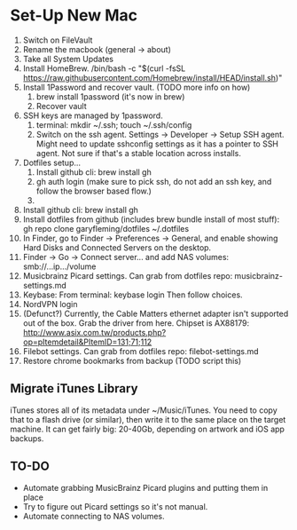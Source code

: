# Set-Up New Mac #

1. Switch on FileVault
2. Rename the macbook (general -> about)
3. Take all System Updates
4. Install HomeBrew. /bin/bash -c "$(curl -fsSL https://raw.githubusercontent.com/Homebrew/install/HEAD/install.sh)"
5. Install 1Password and recover vault. (TODO more info on how)
   1. brew install 1password (it's now in brew)
   2. Recover vault
6. SSH keys are managed by 1password.
   1. terminal: mkdir ~/.ssh; touch ~/.ssh/config
   2.  Switch on the ssh agent. Settings -> Developer -> Setup SSH agent. Might need to update sshconfig settings as it has a pointer to SSH agent. Not sure if that's a stable location across installs.
7. Dotfiles setup...
   1. Install github cli: brew install gh
   2. gh auth login    (make sure to pick ssh, do not add an ssh key, and follow the browser based flow.)
   3. 
8. Install github cli: brew install gh
9.  Install dotfiles from github (includes brew bundle install of most stuff): gh repo clone garyfleming/dotfiles ~/.dotfiles
10. In Finder, go to Finder -> Preferences -> General, and enable showing Hard Disks and Connected Servers on the desktop.
11. Finder -> Go -> Connect server... and add NAS volumes: smb://...ip.../volume
12. Musicbrainz Picard settings. Can grab from dotfiles repo: musicbrainz-settings.md
13. Keybase: From terminal: keybase login   Then follow choices.
14. NordVPN login
15. (Defunct?) Currently, the Cable Matters ethernet adapter isn't supported out of the box.
Grab the driver from here. Chipset is AX88179: http://www.asix.com.tw/products.php?op=pItemdetail&PItemID=131;71;112
1. Filebot settings. Can grab from dotfiles repo: filebot-settings.md
2. Restore chrome bookmarks from backup (TODO script this)

## Migrate iTunes Library ##

iTunes stores all of its metadata under ~/Music/iTunes. You need to copy that to a flash drive (or similar), then write it to the same place on the target machine. It can get fairly big: 20-40Gb, depending on artwork and iOS app backups.


## TO-DO ##

* Automate grabbing MusicBrainz Picard plugins and putting them in place
* Try to figure out Picard settings so it's not manual.
* Automate connecting to NAS volumes.
